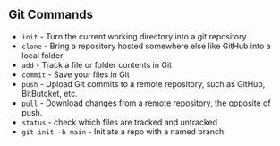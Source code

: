 ## Git Commands
* `init` - Turn the current working directory into a git repository
* `clone` - Bring a repository hosted somewhere else like GitHub into a local folder  
* `add` - Track a file or folder contents in Git  
* `commit` - Save your files in Git  
* `push` - Upload Git commits to a remote repository, such as GitHub, BitButcket, etc.  
* `pull` - Download changes from a remote repository, the opposite of push.
* `status` - check which files are tracked and untracked  
* `git init -b main` - Initiate a repo with a named branch
